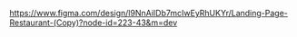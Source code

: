 https://www.figma.com/design/l9NnAiIDb7mcIwEyRhUKYr/Landing-Page-Restaurant-(Copy)?node-id=223-43&m=dev
